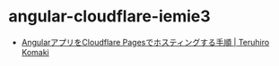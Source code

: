 # angular-cloudflare-iemie3

- [AngularアプリをCloudflare Pagesでホスティングする手順 | Teruhiro Komaki](https://blog.komaki.dev/2023/06/03/angular-app-cloudflare-pages-hosting/)
